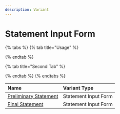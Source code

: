 ```yaml
---
description: Variant
---
```


# Statement Input Form

{% tabs %}
{% tab title="Usage" %}

{% endtab %}

{% tab title="Second Tab" %}

{% endtab %}
{% endtabs %}

| Name | Variant Type |
| :--- | :--- |
| [Preliminary Statement](../../templates/form-templates/lbo-preliminary-statement.md) | Statement Input Form |
| [Final Statement](../../templates/form-templates/final-statement.md) | Statement Input Form |



